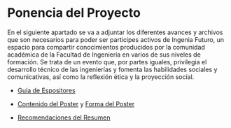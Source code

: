 # Ponencia del Proyecto

En el siguiente apartado se va a adjuntar los diferentes avances y archivos que son necesarios para poder ser participes activos
de Ingenia Futuro, un espacio para compartir conocimientos producidos por la comunidad académica de la Facultad de Ingeniería en 
varios de sus niveles de formación. Se trata de un evento que, por partes iguales, privilegia el desarrollo técnico de las 
ingenierías y fomenta las habilidades sociales y comunicativas, así como la reflexión ética y la proyección social. 

- [Guía de Espositores]()

- [Contenido del Poster](https://github.com/JuanBui26/OJO_MECANICO/blob/main/Ingenia_Futuro/Instrucciones%20contenido%20del%20P%C3%B3ster.pdf) y [Forma del Poster](https://github.com/JuanBui26/OJO_MECANICO/blob/main/Ingenia_Futuro/Instrucciones%20forma%20del%20P%C3%B3ster.pdf)

- [Recomendaciones del Resumen]()
